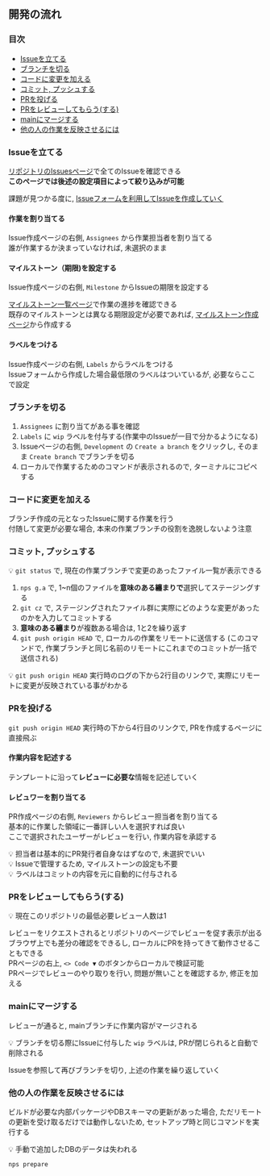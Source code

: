 ## 開発の流れ

### 目次

- [Issueを立てる](#issueを立てる)
- [ブランチを切る](#ブランチを切る)
- [コードに変更を加える](#コードに変更を加える)
- [コミット, プッシュする](#コミット-プッシュする)
- [PRを投げる](#prを投げる)
- [PRをレビューしてもらう(する)](#prをレビューしてもらうする)
- [mainにマージする](#mainにマージする)
- [他の人の作業を反映させるには](#他の人の作業を反映させるには)

### Issueを立てる

[リポジトリのIssuesページ](https://github.com/waonpad/miraisozoten/issues)で全てのIssueを確認できる  
**このページでは後述の設定項目によって絞り込みが可能**

課題が見つかる度に, [Issueフォームを利用してIssueを作成していく](https://github.com/waonpad/miraisozoten/issues/new/choose)

#### 作業を割り当てる

Issue作成ページの右側, `Assignees` から作業担当者を割り当てる  
誰が作業するか決まっていなければ, 未選択のまま

#### マイルストーン（期限)を設定する

Issue作成ページの右側, `Milestone` からIssueの期限を設定する

[マイルストーン一覧ページ](https://github.com/waonpad/miraisozoten/milestones)で作業の進捗を確認できる  
既存のマイルストーンとは異なる期限設定が必要であれば, [マイルストーン作成ページ](https://github.com/waonpad/miraisozoten/milestones/new)から作成する

#### ラベルをつける

Issue作成ページの右側, `Labels` からラベルをつける  
Issueフォームから作成した場合最低限のラベルはついているが, 必要ならここで設定

### ブランチを切る

1. `Assignees` に割り当てがある事を確認
2. `Labels` に `wip` ラベルを付与する(作業中のIssueが一目で分かるようになる)
3. Issueページの右側, `Development` の `Create a branch` をクリックし, そのまま `Create branch` でブランチを切る
4. ローカルで作業するためのコマンドが表示されるので, ターミナルにコピペする

### コードに変更を加える

ブランチ作成の元となったIssueに関する作業を行う  
付随して変更が必要な場合, 本来の作業ブランチの役割を逸脱しないよう注意

### コミット, プッシュする

💡 `git status` で, 現在の作業ブランチで変更のあったファイル一覧が表示できる

1. `nps g.a` で, 1~n個のファイルを**意味のある纏まりで**選択してステージングする
2. `git cz` で, ステージングされたファイル群に実際にどのような変更があったのかを入力してコミットする
3. **意味のある纏まり**が複数ある場合は, 1と2を繰り返す
4. `git push origin HEAD` で, ローカルの作業をリモートに送信する (このコマンドで, 作業ブランチと同じ名前のリモートにこれまでのコミットが一括で送信される)

💡 `git push origin HEAD` 実行時のログの下から2行目のリンクで, 実際にリモートに変更が反映されている事がわかる

### PRを投げる

`git push origin HEAD` 実行時の下から4行目のリンクで, PRを作成するページに直接飛ぶ

#### 作業内容を記述する

テンプレートに沿って**レビューに必要な**情報を記述していく

#### レビュワーを割り当てる

PR作成ページの右側, `Reviewers` からレビュー担当者を割り当てる  
基本的に作業した領域に一番詳しい人を選択すれば良い  
ここで選択されたユーザーがレビューを行い, 作業内容を承認する

💡 担当者は基本的にPR発行者自身なはずなので, 未選択でいい  
💡 Issueで管理するため, マイルストーンの設定も不要  
💡 ラベルはコミットの内容を元に自動的に付与される

### PRをレビューしてもらう(する)

💡 現在このリポジトリの最低必要レビュー人数は1

レビューをリクエストされるとリポジトリのページでレビューを促す表示が出る  
ブラウザ上でも差分の確認をできるし, ローカルにPRを持ってきて動作させることもできる  
PRページの右上, `<> Code ▼` のボタンからローカルで検証可能  
PRページでレビューのやり取りを行い, 問題が無いことを確認するか, 修正を加える

### mainにマージする

レビューが通ると, mainブランチに作業内容がマージされる

💡 ブランチを切る際にIssueに付与した `wip` ラベルは, PRが閉じられると自動で削除される

Issueを参照して再びブランチを切り, 上述の作業を繰り返していく

### 他の人の作業を反映させるには

ビルドが必要な内部パッケージやDBスキーマの更新があった場合, ただリモートの更新を受け取るだけでは動作しないため, セットアップ時と同じコマンドを実行する

💡 手動で追加したDBのデータは失われる

```
nps prepare
```
